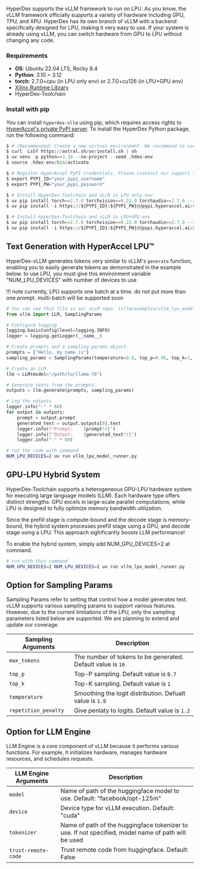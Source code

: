 <!---
Copyright 2024 The HyperAccel Inc. All rights reserved.
-->


HyperDex supports the vLLM framework to run on LPU. As you know, the vLLM framework officially supports a variety of hardware including GPU, TPU, and XPU. HyperDex has its own branch of vLLM with a backend specifically designed for LPU, making it very easy to use. If your system is already using vLLM, you can switch hardware from GPU to LPU without changing any code.


### Requirements

* **OS**: Ubuntu 22.04 LTS, Rocky 8.4
* **Python**: 3.10 ~ 3.12
* **torch**: 2.7.0+cpu (in LPU only env) or 2.7.0+cu126 (in LPU+GPU env)
* [Xilinx Runtime Library](./_install_xrt.md)
* HyperDex-Toolchain

### Install with pip
You can install `hyperdex-vllm` using pip, which requires access rights to [HyperAccel's private PyPI server](https://pypi.hyperaccel.ai). To install the HyperDex Python package, run the following command:

```python linenums="1"
$ # (Recommended) Create a new virtual environemnt. We recommend to use uv(https://docs.astral.sh/uv/)
$ curl -LsSf https://astral.sh/uv/install.sh | sh
$ uv venv -p python==3.10 --no-project --seed .hdex-env
$ source .hdex-env/bin/activate

$ # Register HyperAccel PyPI credentials. Please [contact our support team](mailto:support@hyperaccel.ai) if you need help obtaining credentials.
$ export PYPI_ID="your_pypi_username"
$ export PYPI_PW="your_pypi_password"

$ # Install HyperDex-Toolchain and vLLM in LPU only env
$ uv pip install torch==2.7.0 torchvision==0.22.0 torchaudio==2.7.0 --index-url https://download.pytorch.org/whl/cpu
$ uv pip install -i https://${PYPI_ID}:${PYPI_PW}@@pypi.hyperaccel.ai/simple vllm-orion==0.9.0+orion.toolchain151.fpga

$ # Install HyperDex-Toolchain and vLLM in LPU+GPU env
$ uv pip install torch==2.7.0 torchvision==0.22.0 torchaudio==2.7.0 --index-url https://download.pytorch.org/whl/cu126
$ uv pip install -i https://${PYPI_ID}:${PYPI_PW}@@pypi.hyperaccel.ai/simple vllm-orion==0.9.0+orion.toolchain151.hybrid
```


## Text Generation with HyperAccel LPU™

HyperDex-vLLM generates tokens very similar to vLLM's `generate` function, enabling you to easily generate tokens as demonstrated in the example below. to use LPU, you must give this environment variable "NUM_LPU_DEVICES" with number of devices to use


!!! note
    currently, LPU supports one batch at a time. do not put more than one prompt. 
    multi-batch will be supported soon



```python linenums="1"
# You can see this file in our vLLM repo. (vllm/examples/vllm_lpu_model_runner.py.py)
from vllm import LLM, SamplingParams

# Configure logging
logging.basicConfig(level=logging.INFO)
logger = logging.getLogger(__name__)

# Create prompts and a sampling params object.
prompts = ["Hello, my name is"]
sampling_params = SamplingParams(temperature=0.8, top_p=0.95, top_k=1, min_tokens=30, max_tokens=30)

# Create an LLM
llm = LLM(model="/path/to/llama-7b")

# Generate texts from the prompts. 
outputs = llm.generate(prompts, sampling_params)

# Log the outputs
logger.info("-" * 60)
for output in outputs:
    prompt = output.prompt
    generated_text = output.outputs[0].text
    logger.info(f"Prompt:    {prompt!r}")
    logger.info(f"Output:    {generated_text!r}")
    logger.info("-" * 60)
```


```bash linenums="1"
# run the code with command 
NUM_LPU_DEVICES=2 uv run vllm_lpu_model_runner.py
```


## GPU-LPU Hybrid System

HyperDex-Toolchain supports a heterogeneous GPU-LPU hardware system for executing large language models (LLM). Each hardware type offers distinct strengths: GPU excels in large-scale parallel computations, while LPU is designed to fully optimize memory bandwidth utilization. 

Since the prefill stage is compute-bound and the decode stage is memory-bound, the hybrid system processes prefill stage using a GPU, and decode stage using a LPU. This approach sighificantly boosts LLM performance!

To enable the hybrid system, simply add NUM_GPU_DEVICES=2 at command.

```bash linenums="1"
# run with this command
NUM_GPU_DEVICES=2 NUM_LPU_DEVICES=2 uv run vllm_lpu_model_runner.py
```


## Option for Sampling Params

Sampling Params refer to setting that control how a model generates text. vLLM supports various sampling params to support various features. However, due to the current limitations of the LPU, only the sampling parameters listed below are supported. We are planning to extend and update our coverage.

| Sampling Arguments    | Description                                                                   |
|-----------------------|-------------------------------------------------------------------------------|
| `max_tokens`          | The number of tokens to be generated. Default value is `16`                   |
| `top_p`               | Top-P sampling. Default value is `0.7`                                        |
| `top_k`               | Top-K sampling. Default value is `1`                                          |
| `temperature`         | Smoothing the logit distribution. Defualt value is `1.0`                      |
| `repetition_penalty`  | Give penlaty to logits. Default value is `1.2`                                |

## Option for LLM Engine

LLM Engine is a core component of vLLM because it performs various functions. For example, it initializes hardware, manages hardware resources, and schedules requests.


| LLM Engine Arguments    | Description                                                                 |
|-----------------------|-------------------------------------------------------------------------------|
| `model`               | Name of path of the huggingface model to use. Default: "facebook/opt-125m"    |
| `device`              | Device type for vLLM execution. Default: "cuda"                               |
| `tokenizer`           | Name of path of the huggingface tokenizer to use. If not specified, model name of path will be used   |
| `trust-remote-code`   | Trust remote code from huggingface. Default: False                            |

